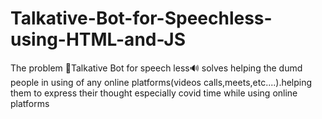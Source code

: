 # Talkative-Bot-for-Speechless-using-HTML-and-JS
The problem 🤖Talkative Bot for speech less🔊 solves
helping the dumd people in using of any online platforms(videos calls,meets,etc....).helping them to express their thought especially covid time while using online platforms

